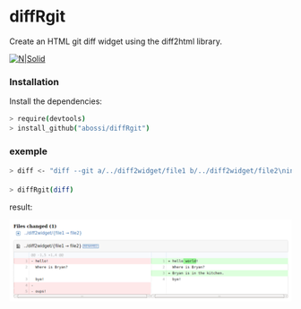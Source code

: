 # diffRgit

Create an HTML git diff widget using the diff2html library.

[![N|Solid](https://cldup.com/dTxpPi9lDf.thumb.png)](https://codepen.io/salc2/pen/gwdxrB)


### Installation

Install the dependencies:

```sh
> require(devtools)
> install_github("abossi/diffRgit")
```

### exemple

```sh
> diff <- "diff --git a/../diff2widget/file1 b/../diff2widget/file2\nindex ab63d51..eb01961 100644\n--- a/../diff2widget/file1\n+++ b/../diff2widget/file2\n@@ -1,5 +1,4 @@\n-hello!\n+hello world!\n Where is Bryan?\n+Bryan is in the kitchen.\n bye!\n-\n-oups!"

> diffRgit(diff)
```

result:

![view.png](view.png)
